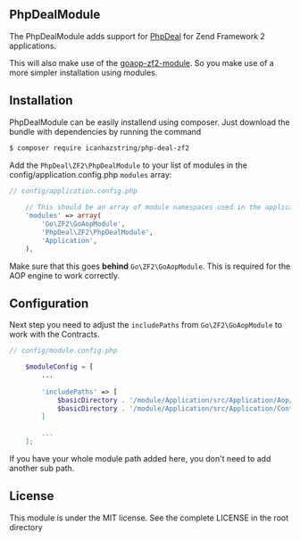 PhpDealModule
-------------

The PhpDealModule adds support for [PhpDeal](https://github.com/lisachenko/php-deal) for Zend Framework 2 applications.

This will also make use of the [goaop-zf2-module](https://github.com/goaop/goaop-zf2-module).
So you make use of a more simpler installation using modules.

Installation
------------

PhpDealModule can be easily installend using composer. Just 
download the bundle with dependencies by running the command

```bash
$ composer require icanhazstring/php-deal-zf2
```

Add the `PhpDeal\ZF2\PhpDealModule` to your list of modules in the config/application.config.php `modules` array:
```php
// config/application.config.php
    
    // This should be an array of module namespaces used in the application.
    'modules' => array(
        'Go\ZF2\GoAopModule',
        'PhpDeal\ZF2\PhpDealModule',
        'Application',
    ),
```

Make sure that this goes **behind** `Go\ZF2\GoAopModule`. This is required for the AOP engine to work correctly.

Configuration
-------------

Next step you need to adjust the `includePaths` from `Go\ZF2\GoAopModule` to work with the Contracts.

```php
// config/module.config.php

    $moduleConfig = [
        ...
        
        'includePaths' => [
            $basicDirectory . '/module/Application/src/Application/Aop/Aspect',
            $basicDirectory . '/module/Application/src/Application/Contracts
        ]
        
        ...
    ];
```

If you have your whole module path added here, you don't need to add another sub path.

License
-------

This module is under the MIT license. See the complete LICENSE in the root directory
